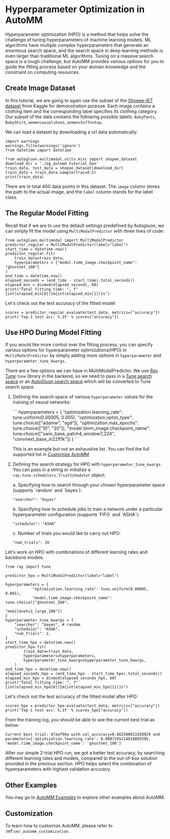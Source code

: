 # Hyperparameter Optimization in AutoMM

Hyperparameter optimization (HPO) is a method that helps solve the challenge of tuning hyperparameters of machine learning models. ML algorithms have multiple complex hyperparameters that generate an enormous search space, and the search space in deep learning methods is even larger than traditional ML algorithms. Tuning on a massive search space is a tough challenge, but AutoMM provides various options for you to guide the fitting process based on your domain knowledge and the constraint on computing resources.

## Create Image Dataset

In this tutorial, we are going to again use the subset of the [Shopee-IET dataset](https://www.kaggle.com/c/shopee-iet-machine-learning-competition/data) from Kaggle for demonstration purpose. Each image contains a clothing item and the corresponding label specifies its clothing category. Our subset of the data contains the following possible labels: `BabyPants`, `BabyShirt`, `womencasualshoes`, `womenchiffontop`.

We can load a dataset by downloading a url data automatically:

```{.python .input}
import warnings
warnings.filterwarnings('ignore')
from datetime import datetime

from autogluon.multimodal.utils.misc import shopee_dataset
download_dir = './ag_automm_tutorial_hpo'
train_data, test_data = shopee_dataset(download_dir)
train_data = train_data.sample(frac=0.5)
print(train_data)
```

There are in total 400 data points in this dataset. The `image` column stores the path to the actual image, and the `label` column stands for the label class. 


## The Regular Model Fitting

Recall that if we are to use the default settings predefined by Autogluon, we can simply fit the model using `MultiModalPredictor` with three lines of code:


```{.python .input}
from autogluon.multimodal import MultiModalPredictor
predictor_regular = MultiModalPredictor(label="label")
start_time = datetime.now()
predictor_regular.fit(
    train_data=train_data,
    hyperparameters = {"model.timm_image.checkpoint_name": "ghostnet_100"}
)
end_time = datetime.now()
elapsed_seconds = (end_time - start_time).total_seconds()
elapsed_min = divmod(elapsed_seconds, 60)
print("Total fitting time: ", f"{int(elapsed_min[0])}m{int(elapsed_min[1])}s")
```

Let's check out the test accuracy of the fitted model:

```{.python .input}
scores = predictor_regular.evaluate(test_data, metrics=["accuracy"])
print('Top-1 test acc: %.3f' % scores["accuracy"])
```


## Use HPO During Model Fitting

If you would like more control over the fitting process, you can specify various options for hyperparameter optimizations(HPO) in `MultiModalPredictor` by simply adding more options in `hyperparameter` and `hyperparameter_tune_kwargs`.

There are a few options we can have in MultiModalPredictor. We use [Ray Tune](https://docs.ray.io/en/latest/tune/index.html) `tune` library in the backend, so we need to pass in a [Tune search space](https://docs.ray.io/en/latest/tune/api_docs/search_space.html) or an [AutoGluon search space](https://auto.gluon.ai/dev/tutorials/course/core.html) which will be converted to Tune search space.

1. Defining the search space of various `hyperparameter` values for the training of neural networks:

<ul>
```
hyperparameters = {
        "optimization.learning_rate": tune.uniform(0.00005, 0.005),
        "optimization.optim_type": tune.choice(["adamw", "sgd"]),
        "optimization.max_epochs": tune.choice(["10", "20"]), 
        "model.timm_image.checkpoint_name": tune.choice(["swin_base_patch4_window7_224", "convnext_base_in22ft1k"])
        }
```

This is an example but not an exhaustive list. You can find the full supported list in [Customize AutoMM](https://auto.gluon.ai/stable/tutorials/multimodal/customization.html#sec-automm-customization)
</ul>
    
2. Defining the search strategy for HPO with `hyperparameter_tune_kwargs`. You can pass in a string or initialize a `ray.tune.schedulers.TrialScheduler` object.

<ul>
a. Specifying how to search through your chosen hyperparameter space (supports `random` and `bayes`):
    
```
"searcher": "bayes"
```
</ul>

<ul>
b. Specifying how to schedule jobs to train a network under a particular hyperparameter configuration (supports `FIFO` and `ASHA`):

```            
"scheduler": "ASHA"
```
</ul>

<ul>
c. Number of trials you would like to carry out HPO:
            
```
"num_trials": 20
```
</ul>

Let's work on HPO with combinations of different learning rates and backbone models:

```{.python .input}
from ray import tune

predictor_hpo = MultiModalPredictor(label="label")

hyperparameters = {
            "optimization.learning_rate": tune.uniform(0.00005, 0.001),
            "model.timm_image.checkpoint_name": tune.choice(["ghostnet_100",
                                                             "mobilenetv3_large_100"])
}
hyperparameter_tune_kwargs = {
    "searcher": "bayes", # random
    "scheduler": "ASHA",
    "num_trials": 2,
}
start_time_hpo = datetime.now()
predictor_hpo.fit(
        train_data=train_data,
        hyperparameters=hyperparameters,
        hyperparameter_tune_kwargs=hyperparameter_tune_kwargs,
    )
end_time_hpo = datetime.now()
elapsed_seconds_hpo = (end_time_hpo - start_time_hpo).total_seconds()
elapsed_min_hpo = divmod(elapsed_seconds_hpo, 60)
print("Total fitting time: ", f"{int(elapsed_min_hpo[0])}m{int(elapsed_min_hpo[1])}s")
```

Let's check out the test accuracy of the fitted model after HPO:

```{.python .input}
scores_hpo = predictor_hpo.evaluate(test_data, metrics=["accuracy"])
print('Top-1 test acc: %.3f' % scores_hpo["accuracy"])
```

From the training log, you should be able to see the current best trial as below:

```
Current best trial: 47aef96a with val_accuracy=0.862500011920929 and parameters={'optimization.learning_rate': 0.0007195214018085505, 'model.timm_image.checkpoint_name': 'ghostnet_100'}
```
After our simple 2-trial HPO run, we got a better test accuracy, by searching different learning rates and models, compared to the out-of-box solution provided in the previous section. HPO helps select the combination of hyperparameters with highest validation accuracy. 

## Other Examples

You may go to [AutoMM Examples](https://github.com/autogluon/autogluon/tree/master/examples/automm) to explore other examples about AutoMM.

## Customization
To learn how to customize AutoMM, please refer to :ref:`sec_automm_customization`.

